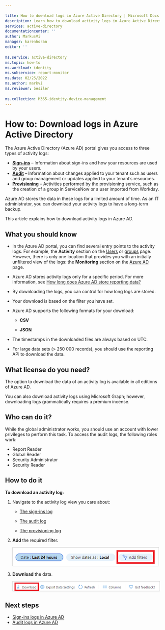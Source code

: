 ```yaml
---

title: How to download logs in Azure Active Directory | Microsoft Docs
description: Learn how to download activity logs in Azure Active Directory.
services: active-directory
documentationcenter: ''
author: MarkusVi
manager: karenhoran
editor: ''

ms.service: active-directory
ms.topic: how-to
ms.workload: identity
ms.subservice: report-monitor
ms.date: 02/25/2022
ms.author: markvi
ms.reviewer: besiler 

ms.collection: M365-identity-device-management
---
```


# How to: Download logs in Azure Active Directory

The Azure Active Directory (Azure AD) portal gives you access to three types of activity logs:

- **[Sign-ins](concept-sign-ins.md)** – Information about sign-ins and how your resources are used by your users.
- **[Audit](concept-audit-logs.md)** – Information about changes applied to your tenant such as users and group management or updates applied to your tenant’s resources.
- **[Provisioning](concept-provisioning-logs.md)** – Activities performed by the provisioning service, such as the creation of a group in ServiceNow or a user imported from Workday.

Azure AD stores the data in these logs for a limited amount of time. As an IT administrator, you can download your activity logs to have a long-term backup.

This article explains how to download activity logs in Azure AD.  

## What you should know

- In the Azure AD portal, you can find several entry points to the activity logs. For example, the **Activity** section on the [Users](https://portal.azure.com/#blade/Microsoft_AAD_IAM/UsersManagementMenuBlade/MsGraphUsers) or [groups](https://portal.azure.com/#blade/Microsoft_AAD_IAM/GroupsManagementMenuBlade/AllGroups) page. However, there is only one location that provides you with an initially unfiltered view of the logs: the **Monitoring** section on the [Azure AD](https://portal.azure.com/#blade/Microsoft_AAD_IAM/ActiveDirectoryMenuBlade/Overview) page.    

- Azure AD stores activity logs only for a specific period. For more information, see [How long does Azure AD store reporting data?](reference-reports-data-retention.md) 

- By downloading the logs, you can control for how long logs are stored. 

- Your download is based on the filter you have set. 

- Azure AD supports the following formats for your download:

    - **CSV** 

    - **JSON** 

- The timestamps in the downloaded files are always based on UTC.

- For large data sets (> 250 000 records), you should use the reporting API to download the data.


## What license do you need?

The option to download the data of an activity log is available in all editions of Azure AD.

You can also download activity logs using Microsoft Graph; however, downloading logs grammatically requires a premium incense.


## Who can do it?

While the global administrator works, you should use an account with lower privileges to perform this task. To access the audit logs, the following roles work:

- Report Reader
- Global Reader
- Security Administrator
- Security Reader


## How to do it


**To download an activity log:**

1. Navigate to the activity log view you care about:
 
    - [The sign-ins log](https://portal.azure.com/#blade/Microsoft_AAD_IAM/ActiveDirectoryMenuBlade/SignIns)
    
    - [The audit log](https://portal.azure.com/#blade/Microsoft_AAD_IAM/ActiveDirectoryMenuBlade/SignIns)    
       
    - [The provisioning log](https://portal.azure.com/#blade/Microsoft_AAD_IAM/ActiveDirectoryMenuBlade/ProvisioningEvents)    
   

2.  **Add** the required filter.  

    ![Add filter](./media/\howto-download-logs/add-filter.png)    

3. **Download** the data.

    ![Download log](./media/\howto-download-logs/download-log.png)

## Next steps

- [Sign-ins logs in Azure AD](concept-sign-ins.md)
- [Audit logs in Azure AD](concept-audit-logs.md)